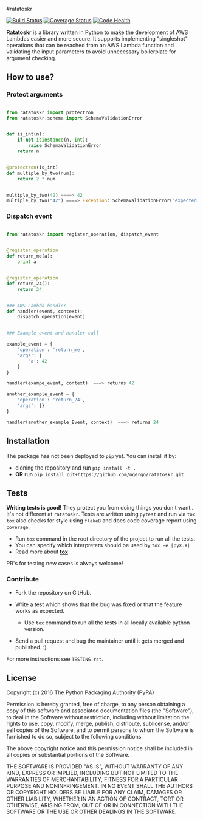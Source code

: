 #ratatoskr

[![Build Status](https://travis-ci.org/ngergo/ratatoskr.svg?branch=master)](https://travis-ci.org/ngergo/ratatoskr)
[![Coverage Status](https://coveralls.io/repos/github/ngergo/ratatoskr/badge.svg?branch=master)](https://coveralls.io/github/ngergo/ratatoskr?branch=master)
[![Code Health](https://landscape.io/github/ngergo/ratatoskr/master/landscape.svg?style=flat)](https://landscape.io/github/ngergo/ratatoskr/master)

__Ratatoskr__ is a library written in Python to make the development of AWS Lambdas easier and more secure. It supports implementing "singleshot" operations that can be reached from an AWS Lambda function and validating the input parameters to avoid unnecessary boilerplate for argument checking. 

## How to use?

### Protect arguments

```python

from ratatoskr import protectron
from ratatoskr.schema import SchemaValidationError


def is_int(n):
    if not isinstance(n, int):
        raise SchemaValidationError
    return n


@protectron(is_int)
def multiple_by_two(num):
    return 2 * num


multiple_by_two(42) ====> 42
multiple_by_two("42") ====> Exception: SchemaValidationError("expected int for data['num']"

```

### Dispatch event

```python

from ratatoskr import register_operation, dispatch_event


@register_operation
def return_me(a):
    print a


@register_operation
def return_24():
    return 24


### AWS Lambda handler
def handler(event, context):
    dispatch_operation(event)


### Example event and handler call

example_event = {
    'operation': 'return_me',
    'args': {
        'a': 42
    }
}

handler(exampe_event, context)  ===> returns 42

another_example_event = {
    'operation': 'return_24',
    'args': {}
}

handler(another_example_Event, context)  ===> returns 24
```

## Installation

The package has not been deployed to `pip` yet.
You can install it by:

* cloning the repository and run `pip install -t .`
* __OR__ run `pip install git+https://github.com/ngergo/ratatoskr.git`

## Tests

__Writing tests is good!__ They protect you from doing things you don't want... It's not different at `ratatoskr`. Tests are written using `pytest` and run via `tox`.
`tox` also checks for style using `flake8` and does code coverage report using `coverage`.

* Run `tox` command in the root directory of the project to run all the tests. 
* You can specify which interpreters should be used by `tox -e [pyX.X]`
* Read more about [__tox__](https://testrun.org/tox/latest/)

PR's for testing new cases is always welcome!

### Contribute

* Fork the repository on GitHub.
* Write a test which shows that the bug was fixed or that the feature works as expected.

  - Use ``tox`` command to run all the tests in all locally available python version.

* Send a pull request and bug the maintainer until it gets merged and published. :).

For more instructions see `TESTING.rst`.

## License

Copyright (c) 2016 The Python Packaging Authority (PyPA)

Permission is hereby granted, free of charge, to any person obtaining a copy of
this software and associated documentation files (the "Software"), to deal in
the Software without restriction, including without limitation the rights to
use, copy, modify, merge, publish, distribute, sublicense, and/or sell copies
of the Software, and to permit persons to whom the Software is furnished to do
so, subject to the following conditions:

The above copyright notice and this permission notice shall be included in all
copies or substantial portions of the Software.

THE SOFTWARE IS PROVIDED "AS IS", WITHOUT WARRANTY OF ANY KIND, EXPRESS OR
IMPLIED, INCLUDING BUT NOT LIMITED TO THE WARRANTIES OF MERCHANTABILITY,
FITNESS FOR A PARTICULAR PURPOSE AND NONINFRINGEMENT. IN NO EVENT SHALL THE
AUTHORS OR COPYRIGHT HOLDERS BE LIABLE FOR ANY CLAIM, DAMAGES OR OTHER
LIABILITY, WHETHER IN AN ACTION OF CONTRACT, TORT OR OTHERWISE, ARISING FROM,
OUT OF OR IN CONNECTION WITH THE SOFTWARE OR THE USE OR OTHER DEALINGS IN THE
SOFTWARE.
